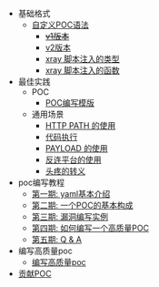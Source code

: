 - 基础格式
  - [自定义POC语法](guide/README.md)
    - [~~v1版本~~](guide/poc/v1.md)
    - [v2版本](guide/poc/v2.md)
    - [xray 脚本注入的类型](guide/poc/type.md)
    - [xray 脚本注入的函数](guide/poc/func.md)
- 最佳实践
  - POC
    - [POC编写模版](guide/poc/template.md)
  - 通用场景
    - [HTTP PATH 的使用](guide/skill/path.md)
    - [代码执行](guide/skill/rce.md)
    - [PAYLOAD 的使用](guide/skill/payload.md)
    - [反连平台的使用](guide/skill/reverse.md)
    - [头疼的转义](guide/skill/escape.md)
- poc编写教程
  - [第一期: yaml基本介绍](guide/course/phaseI.md)
  - [第二期: 一个POC的基本构成](guide/course/phaseII.md)
  - [第三期: 漏洞编写实例](guide/course/phaseIII.md)
  - [第四期: 如何编写一个高质量POC](guide/course/phaseIV.md)
  - [第五期: Q & A](guide/course/phaseV.md)
- 编写高质量poc
  - [编写高质量poc](guide/high_quality_poc.md)
- [贡献POC](guide/contribute.md)

